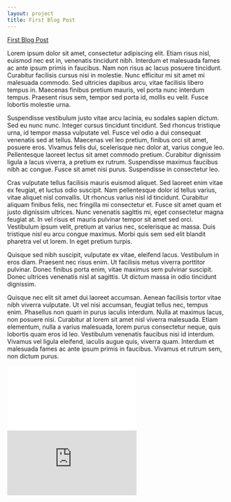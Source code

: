 ```yaml
---
layout: project
title: First Blog Post
---
```

<div class="message">
  <a href="../blog/first">First Blog Post</a>  
</div>

Lorem ipsum dolor sit amet, consectetur adipiscing elit. Etiam risus nisl, euismod nec est in, venenatis tincidunt nibh. Interdum et malesuada fames ac ante ipsum primis in faucibus. Nam non risus ac lacus posuere tincidunt. Curabitur facilisis cursus nisi in molestie. Nunc efficitur mi sit amet mi malesuada commodo. Sed ultricies dapibus arcu, vitae facilisis libero tempus in. Maecenas finibus pretium mauris, vel porta nunc interdum tempus. Praesent risus sem, tempor sed porta id, mollis eu velit. Fusce lobortis molestie urna.

Suspendisse vestibulum justo vitae arcu lacinia, eu sodales sapien dictum. Sed eu nunc nunc. Integer cursus tincidunt tincidunt. Sed rhoncus tristique urna, id tempor massa vulputate vel. Fusce vel odio a dui consequat venenatis sed at tellus. Maecenas vel leo pretium, finibus orci sit amet, posuere eros. Vivamus felis dui, scelerisque nec dolor at, varius congue leo. Pellentesque laoreet lectus sit amet commodo pretium. Curabitur dignissim ligula a lacus viverra, a pretium ex rutrum. Suspendisse maximus faucibus nibh ac congue. Fusce sit amet nisi purus. Suspendisse in consectetur leo.

Cras vulputate tellus facilisis mauris euismod aliquet. Sed laoreet enim vitae ex feugiat, et luctus odio suscipit. Nam pellentesque dolor id tellus varius, vitae aliquet nisl convallis. Ut rhoncus varius nisl id tincidunt. Curabitur aliquam finibus felis, nec fringilla mi consectetur et. Fusce sit amet quam et justo dignissim ultrices. Nunc venenatis sagittis mi, eget consectetur magna feugiat at. In vel risus et mauris pulvinar tempor sit amet sed orci. Vestibulum ipsum velit, pretium at varius nec, scelerisque ac massa. Duis tristique nisl eu arcu congue maximus. Morbi quis sem sed elit blandit pharetra vel ut lorem. In eget pretium turpis.

Quisque sed nibh suscipit, vulputate ex vitae, eleifend lacus. Vestibulum in eros diam. Praesent nec risus enim. Ut facilisis metus viverra porttitor pulvinar. Donec finibus porta enim, vitae maximus sem pulvinar suscipit. Donec ultrices venenatis nisl at sagittis. Ut dictum massa in odio tincidunt dignissim.

Quisque nec elit sit amet dui laoreet accumsan. Aenean facilisis tortor vitae nibh viverra vulputate. Ut vel nisi accumsan, feugiat tellus nec, tempus enim. Phasellus non quam in purus iaculis interdum. Nulla at maximus lacus, non posuere nisi. Curabitur at lorem sit amet nisl viverra malesuada. Etiam elementum, nulla a varius malesuada, lorem purus consectetur neque, quis lobortis quam eros id leo. Vestibulum venenatis faucibus nisi id interdum. Vivamus vel ligula eleifend, iaculis augue quis, viverra quam. Interdum et malesuada fames ac ante ipsum primis in faucibus. Vivamus et rutrum sem, non dictum purus.

<div>
<iframe src="//www.facebook.com/plugins/share_button.php?href=http://stefanos990.com/blog/first/&amp;layout=button_count&amp;appId=460671367340473" scrolling="no" frameborder="0" style="border:none; overflow:hidden;" allowTransparency="true"></iframe>

<iframe id="tweet-button" allowtransparency="true" frameborder="0" scrolling="no" src="http://platform.twitter.com/widgets/tweet_button.html?via=stefanos990&amp;count=horizontal&amp;url=http://stefanos990.com/blog/first/&amp;text=First Blog Post"></iframe>
</div>

<script>
  (function(i,s,o,g,r,a,m){i['GoogleAnalyticsObject']=r;i[r]=i[r]||function(){
  (i[r].q=i[r].q||[]).push(arguments)},i[r].l=1*new Date();a=s.createElement(o),
  m=s.getElementsByTagName(o)[0];a.async=1;a.src=g;m.parentNode.insertBefore(a,m)
  })(window,document,'script','//www.google-analytics.com/analytics.js','ga');

  ga('create', 'UA-58975019-1', 'auto');
  ga('send', 'pageview');

</script>